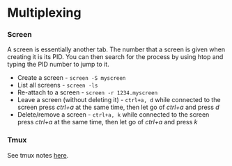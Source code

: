 
# Multiplexing

### Screen

A screen is essentially another tab. The number that a screen is given when creating it is its PID. You can then search for the process by using htop and typing the PID number to jump to it.

* Create a screen - ```screen -S myscreen```
* List all screens - ```screen -ls```
* Re-attach to a screen - ```screen -r 1234.myscreen```
* Leave a screen (without deleting it) - ```ctrl+a, d``` while connected to the screen press *ctrl+a* at the same time, then let go of *ctrl+a* and press *d*
* Delete/remove a screen - ```ctrl+a, k``` while connected to the screen press *ctrl+a* at the same time, then let go of *ctrl+a* and press *k*

### Tmux

See tmux notes [here](https://rolandw.dev/Notes/Linux/tmux).

